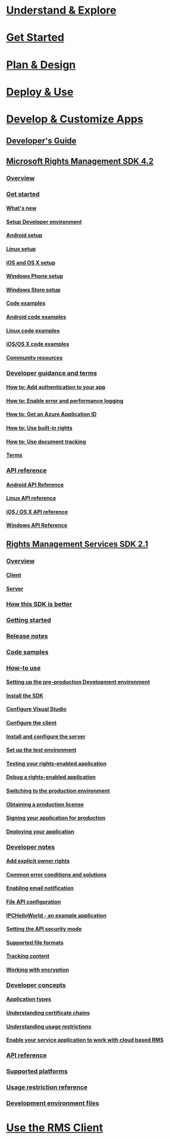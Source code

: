 # [Understand & Explore](/rights-management/understand-explore/azure-rights-management)
# [Get Started](/rights-management/get-started/requirements-for-azure-rights-management)
# [Plan & Design](/rights-management/plan-design/azure-rights-management-deployment-roadmap)
# [Deploy & Use](/rights-management/deploy-use/activating-azure-rights-management)
# [Develop & Customize Apps](./developers-guide.md)
## [Developer's Guide](./developers-guide.md)
## [Microsoft Rights Management SDK 4.2](./active-directory-rights-management-services-multi-platform-thin-client-sdk-portal.md)
### [Overview](./overview.md)
### [Get started](./get-started.md)
#### [What's new](./release-notes.md)
#### [Setup Developer environment](./setup-Developer-environment.md)
#### [Android setup](./android-sdk.md)
#### [Linux setup](./linux-setup.md)
#### [iOS and OS X setup](./ios-sdk.md)
#### [Windows Phone setup](./windows-phone-apps.md)
#### [Windows Store setup](./winrt-sdk.md)
#### [Code examples](./code-examples.md)
#### [Android code examples](./android-code.md)
#### [Linux code examples](./linux-c-code-examples.md)
#### [iOS/OS X code examples](./ios-os-x-code-examples.md)
#### [Community resources](./community-resources.md)
### [Developer guidance and terms](./core-concepts.md)
#### [How to: Add authentication to your app](./authentication-integration.md)
#### [How to: Enable error and performance logging](./enabling-logging.md)
#### [How to: Get an Azure Application ID](./application-id.md)
#### [How to: Use built-in rights](./built-in-rights-usage-restriction-reference.md)
#### [How to: Use document tracking](./how-to-use-document-tracking.md)
#### [Terms](./terms.md)
### [API reference](./api-reference-4-2.md)
#### [Android API Reference](https://stage.docs.microsoft.com/rights-management/sdk/4.2/api/android/com.microsoft.rightsmanagement)
#### [Linux API reference](./linux-c-api-reference.md)
#### [iOS / OS X API reference](https://stage.docs.microsoft.com/rights-management/sdk/4.2/api/iOS/iOS)
#### [Windows API Reference](https://stage.docs.microsoft.com/rights-management/sdk/4.2/api/winrt/Microsoft.RightsManagement)
## [Rights Management Services SDK 2.1](./microsoft-information-protection-and-control-client-portal.md)
### [Overview](./ad-rms-overview.md)
#### [Client](./ad-rms-client.md)
#### [Server](./ad-rms-server.md)
### [How this SDK is better](./differences-between-ad-rms-and-ad-rms-2-0.md)
### [Getting started](./getting-started-with-ad-rms-2-0.md)
### [Release notes](./release-notes-rtm.md)
### [Code samples](./samples.md)
### [How-to use](./how-to-use-msipc.md)
#### [Setting up the pre-production Development environment](./how-to-set-up-the-pre-production-Development-environment.md)
#### [Install the SDK](./create-your-first-rights-aware-application.md)
#### [Configure Visual Studio](./how-to-configure-a-visual-studio-project-to-use-the-ad-rms-sdk-2-0.md)
#### [Configure the client](./how-to-configure-the-ad-rms-client-2-0.md)
#### [Install and configure the server](./how-to-install-and-configure-an-rms-server.md)
#### [Set up the test environment](./how-to-set-up-your-test-environment.md)
#### [Testing your rights-enabled application](./running-your-first-application.md)
#### [Debug a rights-enabled application](./debugging-applications-that-use-ad-rms.md)
#### [Switching to the production environment](./switching-to-the-production-environment.md)
#### [Obtaining a production license](./obtaining-a-production-license.md)
#### [Signing your application for production](./signing-your-application-for-production.md)
#### [Deploying your application](./deploying-your-application.md)
### [Developer notes](./Developer-notes.md)
#### [Add explicit owner rights](./add-explicit-owner-rights.md)
#### [Common error conditions and solutions](./common-error-conditions-and-solutions.md)
#### [Enabling email notification](./how-to-enable-email-notification.md)
#### [File API configuration](./file-api-configuration.md)
#### [IPCHelloWorld - an example application](./how-to-build-your-first-application.md)
#### [Setting the API security mode](./setting-the-api-security-mode-api-mode.md)
#### [Supported file formats](./supported-file-formats.md)
#### [Tracking content](./tracking-content.md)
#### [Working with encryption](./working-with-encryption.md)
### [Developer concepts](./ad-rms-concepts-nav.md)
#### [Application types](./application-types.md)
#### [Understanding certificate chains](./understanding-certificate-chains.md)
#### [Understanding usage restrictions](./understanding-usage-restrictions.md)
#### [Enable your service application to work with cloud based RMS](./how-to-use-file-api-with-aadrm-cloud.md)
### [API reference](https://stage.docs.microsoft.com/rights-management/sdk/2.1/api/Win/Constants)
### [Supported platforms](./supported-platforms.md)
### [Usage restriction reference](./usage-restriction-reference.md)
### [Development environment files](./sdk-elements.md)
# [Use the RMS Client](/rights-management/rms-client/rights-management-rms-client)
